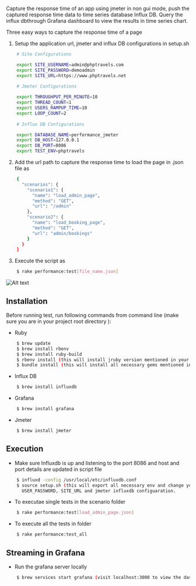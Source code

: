Capture the response time of an app using jmeter in non gui mode, push the captured response time data to time series database Influx DB. Query the influx dbthrough Grafana dashboard to view the results in time series chart. 

Three easy ways to capture the response time of a page

1. Setup the application url, jmeter and influx DB configurations in setup.sh
```sh
    # Site Configurations

    export SITE_USERNAME=admin@phptravels.com
    export SITE_PASSWORD=demoadmin
    export SITE_URL=https://www.phptravels.net
    
    # Jmeter Configurations

    export THROUGHPUT_PER_MINUTE=10
    export THREAD_COUNT=1
    export USERS_RAMPUP_TIME=10
    export LOOP_COUNT=2
    
    # Influx DB Configurations

    export DATABASE_NAME=performance_jmeter
    export DB_HOST=127.0.0.1
    export DB_PORT=8086
    export TEST_ENV=phptravels
```
2. Add the url path to capture the response time to load the page in .json file as 

```sh
    {
      "scenarios": {
        "scenario1": {
          "name": "load_admin_page",
          "method": "GET",
          "url": "/admin"
        },
        "scenario2": {
          "name": "load_booking_page",
          "method": "GET",
          "url": "admin/bookings"
        }
      }
    }
```
3. Execute the script as 
```sh
    $ rake performance:test[file_name.json]
```

![Alt text](/performance-setup.png?raw=true "Optional Title")


## Installation
Before running test,
run following commands from command line (make sure you are in your project root directory ):
- Ruby
```sh
    $ brew update
    $ brew install rbenv
    $ brew install ruby-build
    $ rbenv install (this will install jruby version mentioned in your .ruby-version file)
    $ bundle install (this will install all necessary gems mentioned in your Gemfile)
```
- Influx DB
```sh
    $ brew install influxdb
```
- Grafana 
```sh
    $ brew install grafana
```
- Jmeter 
```sh
    $ brew install jmeter
```

## Execution
- Make sure Influxdb is up and listening to the port 8086 and host and port details are updated in script file
```sh
    $ influxd -config /usr/local/etc/influxdb.conf
    $ source setup.sh (this will export all necessary env and change your USER_NAME, 
      USER_PASSWORD, SITE_URL and jmeter influxdb configuaration.
```
- To executae single tests in the scenario folder
```sh
    $ rake performance:test[load_admin_page.json]
```
- To execute all the tests in folder
```sh
    $ rake performance:test_all
```
## Streaming in Grafana
- Run the grafana server locally
```sh
    $ brew services start grafana (visit localhost:3000 to view the dashboard)
```
